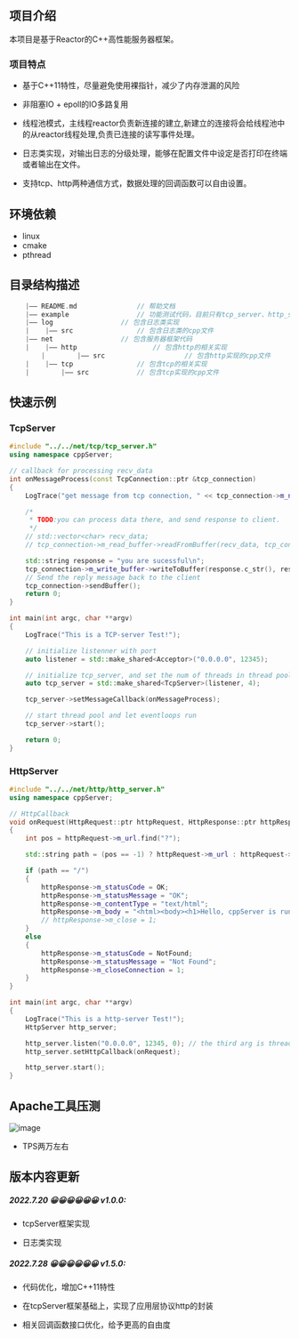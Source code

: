 ## 项目介绍

本项目是基于Reactor的C++高性能服务器框架。
### 项目特点
- 基于C++11特性，尽量避免使用裸指针，减少了内存泄漏的风险

- 非阻塞IO + epoll的IO多路复用

- 线程池模式，主线程reactor负责新连接的建立,新建立的连接将会给线程池中的从reactor线程处理,负责已连接的读写事件处理。

- 日志类实现，对输出日志的分级处理，能够在配置文件中设定是否打印在终端或者输出在文件。

- 支持tcp、http两种通信方式，数据处理的回调函数可以自由设置。



## 环境依赖

- linux
- cmake
- pthread


## 目录结构描述

```C++
	|—— README.md 				// 帮助文档
	|—— example 				// 功能测试代码，目前只有tcp_server、http_server和log测试
	|—— log					// 包含日志类实现
	|    |—— src				// 包含日志类的cpp文件
	|—— net					// 包含服务器框架代码
	|    |—— http			        // 包含http的相关实现
        |        |—— src             		// 包含http实现的cpp文件
	|    |—— tcp				// 包含tcp的相关实现
	|        |—— src			// 包含tcp实现的cpp文件
```

## 快速示例 
### TcpServer
```C++
#include "../../net/tcp/tcp_server.h"
using namespace cppServer;

// callback for processing recv_data
int onMessageProcess(const TcpConnection::ptr &tcp_connection)
{
    LogTrace("get message from tcp connection, " << tcp_connection->m_name);

    /*
     * TODO:you can process data there, and send response to client.
     */
    // std::vector<char> recv_data;
    // tcp_connection->m_read_buffer->readFromBuffer(recv_data, tcp_connection->m_read_buffer->readAble());

    std::string response = "you are sucessful\n";
    tcp_connection->m_write_buffer->writeToBuffer(response.c_str(), response.length());
    // Send the reply message back to the client
    tcp_connection->sendBuffer();
    return 0;
}

int main(int argc, char **argv)
{
    LogTrace("This is a TCP-server Test!");

    // initialize listenner with port
    auto listener = std::make_shared<Acceptor>("0.0.0.0", 12345);

    // initialize tcp_server, and set the num of threads in thread pool to handle connected fd.
    auto tcp_server = std::make_shared<TcpServer>(listener, 4);

    tcp_server->setMessageCallback(onMessageProcess);

    // start thread pool and let eventloops run
    tcp_server->start();

    return 0;
}

```
### HttpServer
```C++
#include "../../net/http/http_server.h"
using namespace cppServer;

// HttpCallback
void onRequest(HttpRequest::ptr httpRequest, HttpResponse::ptr httpResponse)
{
    int pos = httpRequest->m_url.find("?");

    std::string path = (pos == -1) ? httpRequest->m_url : httpRequest->m_url.substr(0, pos);

    if (path == "/")
    {
        httpResponse->m_statusCode = OK;
        httpResponse->m_statusMessage = "OK";
        httpResponse->m_contentType = "text/html";
        httpResponse->m_body = "<html><body><h1>Hello, cppServer is running</h1></body></html>";
        // httpResponse->m_close = 1;
    }
    else
    {
        httpResponse->m_statusCode = NotFound;
        httpResponse->m_statusMessage = "Not Found";
        httpResponse->m_closeConnection = 1;
    }
}

int main(int argc, char **argv)
{
    LogTrace("This is a http-server Test!");
    HttpServer http_server;

    http_server.listen("0.0.0.0", 12345, 0); // the third arg is threadNum
    http_server.setHttpCallback(onRequest);

    http_server.start();
}

```
## Apache工具压测
![image](https://user-images.githubusercontent.com/45566796/182017942-33ec5914-0b1d-4c4e-81ea-6c1043889838.png)


- TPS两万左右



## 版本内容更新

##### 2022.7.20 😀😀😀😀😀😀 v1.0.0:

- tcpServer框架实现

- 日志类实现

##### 2022.7.28 😀😀😀😀😀😀 v1.5.0:
- 代码优化，增加C++11特性

- 在tcpServer框架基础上，实现了应用层协议http的封装

- 相关回调函数接口优化，给予更高的自由度
